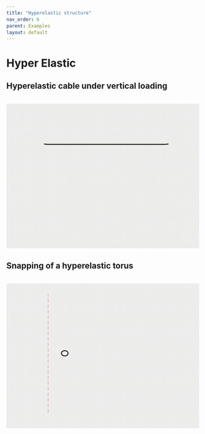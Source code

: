 ```yaml
---
title: "Hyperelastic structure"
nav_order: 6
parent: Examples
layout: default
---
```


# Hyper Elastic

## Hyperelastic cable under vertical loading
<br/><img src='../assets/videos/hyper_1.gif' width="600">

## Snapping of a hyperelastic torus
<br/><img src='../assets/videos/hyper_2.gif' width="600">
